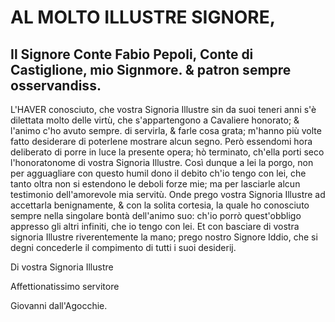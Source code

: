 # AL MOLTO ILLUSTRE SIGNORE,

## Il Signore Conte Fabio Pepoli, Conte di Castiglione, mio Signmore. & patron sempre osservandiss.

L'HAVER conosciuto, che vostra Signoria Illustre sin da suoi teneri anni s'è dilettata molto delle virtù, che s'appartengono a Cavaliere honorato; & l'animo c'ho avuto sempre. di servirla, & farle cosa grata; m'hanno più volte fatto desiderare di poterlene mostrare alcun segno. Però essendomi hora deliberato di porre in luce la presente opera; hò terminato, ch'ella porti seco l'honoratonome di vostra Signoria Illustre. Così dunque a lei la porgo, non per agguagliare con questo humil dono il debito ch'io tengo con lei, che tanto oltra non si estendono le deboli forze mie; ma per lasciarle alcun testimonio dell'amorevole mia servitù. Onde prego vostra Signoria Illustre ad accettarla benignamente, & con la solita cortesia, la quale ho conosciuto sempre nella singolare bontà dell'animo suo: ch'io porrò quest'obbligo appresso gli altri infiniti, che io tengo con lei. Et con basciare di vostra signoria Illustre riverentemente la mano; prego nostro Signore Iddio, che si degni concederle il compimento di tutti i suoi desiderij.

Di vostra Signoria Illustre

Affettionatissimo servitore

Giovanni dall'Agocchie.

